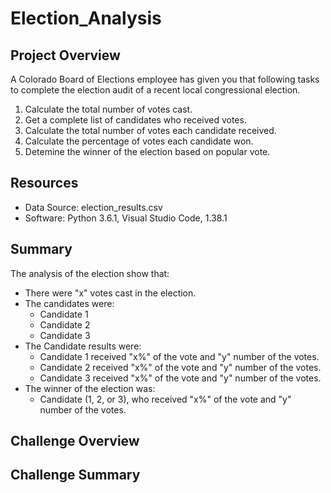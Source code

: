 # Election_Analysis

## Project Overview
A Colorado Board of Elections employee has given you that following tasks to complete the election audit of a recent local congressional election.

1. Calculate the total number of votes cast.
2. Get a complete list of candidates who received votes.
3. Calculate the total number of votes each candidate received.
4. Calculate the percentage of votes each candidate won.
5. Detemine the winner of the election based on popular vote.

## Resources
- Data Source: election_results.csv
- Software: Python 3.6.1, Visual Studio Code, 1.38.1

## Summary
The analysis of the election show that:
- There were "x" votes cast in the election.
- The candidates were:
  - Candidate 1
  - Candidate 2
  - Candidate 3
- The Candidate  results were:
  - Candidate 1 received "x%" of the vote and "y" number of the votes.
  - Candidate 2 received "x%" of the vote and "y" number of the votes.
  - Candidate 3 received "x%" of the vote and "y" number of the votes.
- The winner of the election was:
  - Candidate (1, 2, or 3), who received "x%" of the vote and "y" number of the votes.

## Challenge Overview




## Challenge Summary
